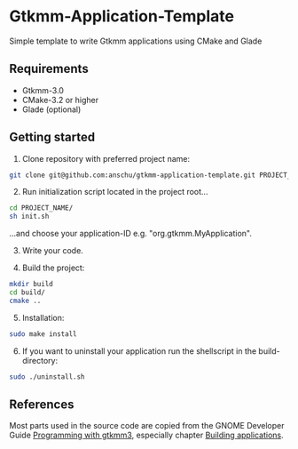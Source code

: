 # Gtkmm-Application-Template

Simple template to write Gtkmm applications using CMake and Glade

## Requirements
* Gtkmm-3.0
* CMake-3.2 or higher
* Glade (optional)

## Getting started
1. Clone repository with preferred project name:
```bash
git clone git@github.com:anschu/gtkmm-application-template.git PROJECT_NAME
```

2. Run initialization script located in the project root...
```bash
cd PROJECT_NAME/
sh init.sh
```
...and choose your application-ID e.g. "org.gtkmm.MyApplication".

3. Write your code.

4. Build the project:
```bash
mkdir build
cd build/
cmake ..
```
5. Installation:
```bash
sudo make install
```

6. If you want to uninstall your application run the shellscript in the build-directory:
```bash
sudo ./uninstall.sh
```

## References
Most parts used in the source code are copied from the GNOME Developer Guide [Programming with gtkmm3](https://developer.gnome.org/gtkmm-tutorial/stable/ "Programming with gtkmm3"), especially chapter [Building applications](https://developer.gnome.org/gtkmm-tutorial/stable/chapter-building-applications.html.en "Building applications").
